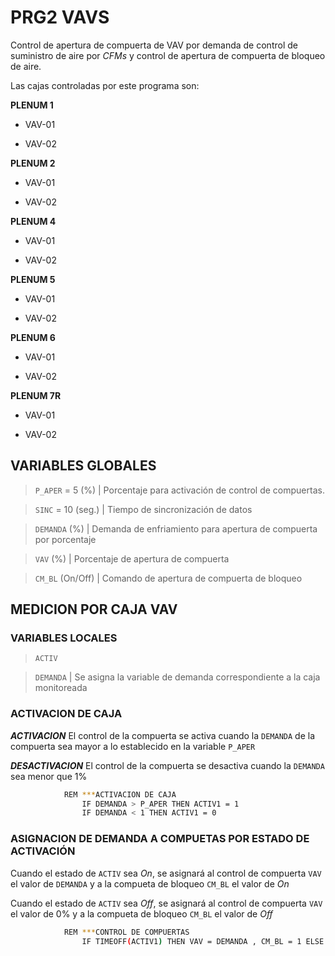 # PRG2 VAVS

Control de apertura de compuerta de VAV por demanda de control de suministro de aire por *CFMs* y control de apertura de compuerta de bloqueo de aire.

Las cajas controladas por este programa son:

**PLENUM 1**

- VAV-01

- VAV-02

**PLENUM 2**

- VAV-01

- VAV-02

**PLENUM 4**

- VAV-01

- VAV-02

**PLENUM 5**

- VAV-01

- VAV-02

**PLENUM 6**

- VAV-01

- VAV-02

**PLENUM 7R**

- VAV-01

- VAV-02

## VARIABLES GLOBALES

> `P_APER` =  5 (%) | Porcentaje para activación de control de compuertas.

> `SINC` = 10 (seg.) | Tiempo de sincronización de datos

> `DEMANDA` (%) | Demanda de enfriamiento para apertura de compuerta por porcentaje

> `VAV` (%) | Porcentaje de apertura de compuerta

> `CM_BL` (On/Off) | Comando de apertura de compuerta de bloqueo

## MEDICION POR CAJA VAV

### VARIABLES LOCALES

> `ACTIV` 

> `DEMANDA` | Se asigna la variable de demanda correspondiente a la caja monitoreada

### ACTIVACION DE CAJA

***ACTIVACION*** El control de la compuerta se activa cuando la `DEMANDA` de la compuerta sea mayor a lo establecido en la variable `P_APER`

***DESACTIVACION*** El control de la compuerta se desactiva cuando la `DEMANDA` sea menor que 1%

```bash
			REM ***ACTIVACION DE CAJA
				IF DEMANDA > P_APER THEN ACTIV1 = 1
				IF DEMANDA < 1 THEN ACTIV1 = 0
```

### ASIGNACION DE DEMANDA A COMPUETAS POR ESTADO DE ACTIVACIÓN

Cuando el estado de `ACTIV` sea *On*, se asignará al control de compuerta `VAV` el valor de `DEMANDA` y a la compueta de bloqueo `CM_BL` el valor de *On*

Cuando el estado de `ACTIV` sea *Off*, se asignará al control de compuerta `VAV` el valor de 0% y a la compueta de bloqueo `CM_BL` el valor de *Off*

```bash
			REM ***CONTROL DE COMPUERTAS
				IF TIMEOFF(ACTIV1) THEN VAV = DEMANDA , CM_BL = 1 ELSE VAV = 0 , CM_BL = 0

```


